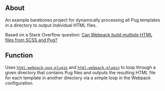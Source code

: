 ## About

An example barebones project for dynamically processing all Pug templates in a directory to output individual HTML files.

Based on a Stack Overflow question: [Can Webpack build multiple HTML files from SCSS and Pug?](https://stackoverflow.com/q/52176542/4881192)

## Function

Uses [`html-webpack-pug-plugin`](https://github.com/negibouze/html-webpack-pug-plugin) and [`html-webpack-plugin`](https://webpack.js.org/plugins/html-webpack-plugin) to loop through a given directory that contains Pug files and outputs the resulting HTML file for each template in another directory via a simple loop in the Webpack configuration.